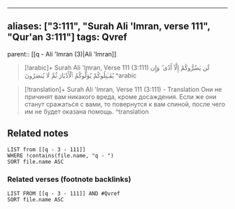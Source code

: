 
---
aliases: ["3:111", "Surah Ali 'Imran, verse 111", "Qur'an 3:111"]
tags: Qvref
---

parent:: [[q - Ali 'Imran (3)|Ali 'Imran]]

> [!arabic]+ Surah Ali 'Imran, Verse 111 (3:111)
> <span class="quran-arabic">لَن يَضُرُّوكُمْ إِلَّآ أَذًى ۖ وَإِن يُقَـٰتِلُوكُمْ يُوَلُّوكُمُ ٱلْأَدْبَارَ ثُمَّ لَا يُنصَرُونَ</span>
^arabic

> [!translation]+ Surah Ali 'Imran, Verse 111 (3:111) - Translation
> Они не причинят вам никакого вреда, кроме досаждения. Если же они станут сражаться с вами, то повернутся к вам спиной, после чего им не будет оказана помощь.
^translation



## Related notes
```dataview
LIST from [[q - 3 - 111]]
WHERE !contains(file.name, "q - ")
SORT file.name ASC
```

### Related verses (footnote backlinks)
```dataview
LIST FROM [[q - 3 - 111]] AND #Qvref
SORT file.name ASC
```

